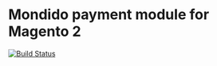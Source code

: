 # Mondido payment module for Magento 2

[![Build Status](https://travis-ci.org/kodbruket/magento2-mondido.svg?branch=master)](https://travis-ci.org/kodbruket/magento2-mondido)
